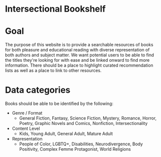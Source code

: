 # Intersectional Bookshelf

# Goal 
The purpose of this website is to provide a searchable resources of books for both pleasure and educational reading with diverse representation of both authors and subject matter. We want potential users to be able to find the titles they're looking for with ease and be linked onward to find more information. There should be a place to highlight curated recommendation lists as well as a place to link to other resources.

# Data categories
Books should be able to be identified by the following:

   * Genre / Format 
       * General Fiction, Fantasy, Science Fiction, Mystery, Romance, Horror, Poetry, Graphic Novels and Comics, Nonfiction, Intersectionality
   * Content Level 
        * Kids, Young Adult, General Adult, Mature Adult
   * Representation 
       * People of Color, LGBTQ+, Disabilities, Neurodivergence, Body Positivity, Complex Femme Protagonist, World Religions
       
       
